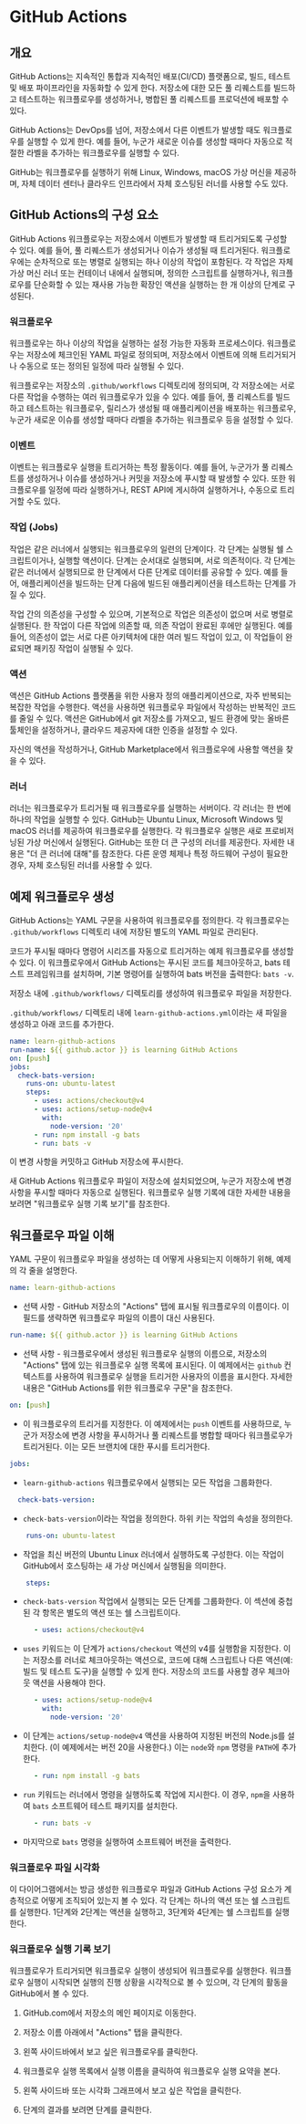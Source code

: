 # GitHub Actions

## 개요
GitHub Actions는 지속적인 통합과 지속적인 배포(CI/CD) 플랫폼으로, 빌드, 테스트 및 배포 파이프라인을 자동화할 수 있게 한다. 저장소에 대한 모든 풀 리퀘스트를 빌드하고 테스트하는 워크플로우를 생성하거나, 병합된 풀 리퀘스트를 프로덕션에 배포할 수 있다.

GitHub Actions는 DevOps를 넘어, 저장소에서 다른 이벤트가 발생할 때도 워크플로우를 실행할 수 있게 한다. 예를 들어, 누군가 새로운 이슈를 생성할 때마다 자동으로 적절한 라벨을 추가하는 워크플로우를 실행할 수 있다.

GitHub는 워크플로우를 실행하기 위해 Linux, Windows, macOS 가상 머신을 제공하며, 자체 데이터 센터나 클라우드 인프라에서 자체 호스팅된 러너를 사용할 수도 있다.

## GitHub Actions의 구성 요소
GitHub Actions 워크플로우는 저장소에서 이벤트가 발생할 때 트리거되도록 구성할 수 있다. 예를 들어, 풀 리퀘스트가 생성되거나 이슈가 생성될 때 트리거된다. 워크플로우에는 순차적으로 또는 병렬로 실행되는 하나 이상의 작업이 포함된다. 각 작업은 자체 가상 머신 러너 또는 컨테이너 내에서 실행되며, 정의한 스크립트를 실행하거나, 워크플로우를 단순화할 수 있는 재사용 가능한 확장인 액션을 실행하는 한 개 이상의 단계로 구성된다.

### 워크플로우
워크플로우는 하나 이상의 작업을 실행하는 설정 가능한 자동화 프로세스이다. 워크플로우는 저장소에 체크인된 YAML 파일로 정의되며, 저장소에서 이벤트에 의해 트리거되거나 수동으로 또는 정의된 일정에 따라 실행될 수 있다.

워크플로우는 저장소의 `.github/workflows` 디렉토리에 정의되며, 각 저장소에는 서로 다른 작업을 수행하는 여러 워크플로우가 있을 수 있다. 예를 들어, 풀 리퀘스트를 빌드하고 테스트하는 워크플로우, 릴리스가 생성될 때 애플리케이션을 배포하는 워크플로우, 누군가 새로운 이슈를 생성할 때마다 라벨을 추가하는 워크플로우 등을 설정할 수 있다.

### 이벤트
이벤트는 워크플로우 실행을 트리거하는 특정 활동이다. 예를 들어, 누군가가 풀 리퀘스트를 생성하거나 이슈를 생성하거나 커밋을 저장소에 푸시할 때 발생할 수 있다. 또한 워크플로우를 일정에 따라 실행하거나, REST API에 게시하여 실행하거나, 수동으로 트리거할 수도 있다.

### 작업 (Jobs)
작업은 같은 러너에서 실행되는 워크플로우의 일련의 단계이다. 각 단계는 실행될 쉘 스크립트이거나, 실행할 액션이다. 단계는 순서대로 실행되며, 서로 의존적이다. 각 단계는 같은 러너에서 실행되므로 한 단계에서 다른 단계로 데이터를 공유할 수 있다. 예를 들어, 애플리케이션을 빌드하는 단계 다음에 빌드된 애플리케이션을 테스트하는 단계를 가질 수 있다.

작업 간의 의존성을 구성할 수 있으며, 기본적으로 작업은 의존성이 없으며 서로 병렬로 실행된다. 한 작업이 다른 작업에 의존할 때, 의존 작업이 완료된 후에만 실행된다. 예를 들어, 의존성이 없는 서로 다른 아키텍처에 대한 여러 빌드 작업이 있고, 이 작업들이 완료되면 패키징 작업이 실행될 수 있다.

### 액션
액션은 GitHub Actions 플랫폼을 위한 사용자 정의 애플리케이션으로, 자주 반복되는 복잡한 작업을 수행한다. 액션을 사용하면 워크플로우 파일에서 작성하는 반복적인 코드를 줄일 수 있다. 액션은 GitHub에서 git 저장소를 가져오고, 빌드 환경에 맞는 올바른 툴체인을 설정하거나, 클라우드 제공자에 대한 인증을 설정할 수 있다.

자신의 액션을 작성하거나, GitHub Marketplace에서 워크플로우에 사용할 액션을 찾을 수 있다.

### 러너
러너는 워크플로우가 트리거될 때 워크플로우를 실행하는 서버이다. 각 러너는 한 번에 하나의 작업을 실행할 수 있다. GitHub는 Ubuntu Linux, Microsoft Windows 및 macOS 러너를 제공하여 워크플로우를 실행한다. 각 워크플로우 실행은 새로 프로비저닝된 가상 머신에서 실행된다. GitHub는 또한 더 큰 구성의 러너를 제공한다. 자세한 내용은 "더 큰 러너에 대해"를 참조한다. 다른 운영 체제나 특정 하드웨어 구성이 필요한 경우, 자체 호스팅된 러너를 사용할 수 있다.

## 예제 워크플로우 생성
GitHub Actions는 YAML 구문을 사용하여 워크플로우를 정의한다. 각 워크플로우는 `.github/workflows` 디렉토리 내에 저장된 별도의 YAML 파일로 관리된다.

코드가 푸시될 때마다 명령어 시리즈를 자동으로 트리거하는 예제 워크플로우를 생성할 수 있다. 이 워크플로우에서 GitHub Actions는 푸시된 코드를 체크아웃하고, bats 테스트 프레임워크를 설치하며, 기본 명령어를 실행하여 bats 버전을 출력한다: `bats -v`.

저장소 내에 `.github/workflows/` 디렉토리를 생성하여 워크플로우 파일을 저장한다.

`.github/workflows/` 디렉토리 내에 `learn-github-actions.yml`이라는 새 파일을 생성하고 아래 코드를 추가한다.

```yaml
name: learn-github-actions
run-name: ${{ github.actor }} is learning GitHub Actions
on: [push]
jobs:
  check-bats-version:
    runs-on: ubuntu-latest
    steps:
      - uses: actions/checkout@v4
      - uses: actions/setup-node@v4
        with:
          node-version: '20'
      - run: npm install -g bats
      - run: bats -v
```

이 변경 사항을 커밋하고 GitHub 저장소에 푸시한다.

새 GitHub Actions 워크플로우 파일이 저장소에 설치되었으며, 누군가 저장소에 변경 사항을 푸시할 때마다 자동으로 실행된다. 워크플로우 실행 기록에 대한 자세한 내용을 보려면 "워크플로우 실행 기록 보기"를 참조한다.

## 워크플로우 파일 이해
YAML 구문이 워크플로우 파일을 생성하는 데 어떻게 사용되는지 이해하기 위해, 예제의 각 줄을 설명한다.

```yaml
name: learn-github-actions
```
- 선택 사항 - GitHub 저장소의 "Actions" 탭에 표시될 워크플로우의 이름이다. 이 필드를 생략하면 워크플로우 파일의 이름이 대신 사용된다.

```yaml
run-name: ${{ github.actor }} is learning GitHub Actions
```
- 선택 사항 - 워크플로우에서 생성된 워크플로우 실행의 이름으로, 저장소의 "Actions" 탭에 있는 워크플로우 실행 목록에 표시된다. 이 예제에서는 `github` 컨텍스트를 사용하여 워크플로우 실행을 트리거한 사용자의 이름을 표시한다. 자세한 내용은 "GitHub Actions를 위한 워크플로우 구문"을 참조한다.

```yaml
on: [push]
```
- 이 워크플로우의 트리거를 지정한다. 이 예제에서는 `push` 이벤트를 사용하므로, 누군가 저장소에 변경 사항을 푸시하거나 풀 리퀘스트를 병합할 때마다 워크플로우가 트리거된다. 이는 모든 브랜치에 대한 푸시를 트리거한다. 

```yaml
jobs:
```
- `learn-github-actions` 워크플로우에서 실행되는 모든 작업을 그룹화한다.

```yaml
  check-bats-version:
```
- `check-bats-version`이라는 작업을 정의한다. 하위 키는 작업의 속성을 정의한다.

```yaml
    runs-on: ubuntu-latest
```
- 작업을 최신 버전의 Ubuntu Linux 러너에서 실행하도록 구성한다. 이는 작업이 GitHub에서 호스팅하는 새 가상 머신에서 실행됨을 의미한다.

```yaml
    steps:
```
- `check-bats-version` 작업에서 실행되는 모든 단계를 그룹화한다. 이 섹션에 중첩된 각 항목은 별도의 액션 또는 쉘 스크립트이다.

```yaml
      - uses: actions/checkout@v4
```
- `uses` 키워드는 이 단계가 `actions/checkout` 액션의 v4를 실행함을 지정한다. 이는 저장소를 러너로 체크아웃하는 액션으로, 코드에 대해 스크립트나 다른 액션(예: 빌드 및 테스트 도구)을 실행할 수 있게 한다. 저장소의 코드를 사용할 경우 체크아웃 액션을 사용해야 한다.

```yaml
      - uses: actions/setup-node@v4
        with:
          node-version: '20'
```
- 이 단계는 `actions/setup-node@v4` 액션을 사용하여 지정된 버전의 Node.js를 설치한다. (이 예제에서는 버전 20을 사용한다.) 이는 `node`와 `npm` 명령을 `PATH`에 추가한다.

```yaml
      - run: npm install -g bats
```
- `run` 키워드는 러너에서 명령을 실행하도록 작업에 지시한다. 이 경우, `npm`을 사용하여 `bats` 소프트웨어 테스트 패키지를 설치한다.

```yaml
      - run: bats -v
```
- 마지막으로 `bats` 명령을 실행하여 소프트웨어 버전을 출력한다.

### 워크플로우 파일 시각화
이 다이어그램에서는 방금 생성한 워크플로우 파일과 GitHub Actions 구성 요소가 계층적으로 어떻게 조직되어 있는지 볼 수 있다. 각 단계는 하나의 액션 또는 쉘 스크립트를 실행한다. 1단계와 2단계는 액션을 실행하고, 3단계와 4단계는 쉘 스크립트를 실행한다. 

### 워크플로우 실행 기록 보기
워크플로우가 트리거되면 워크플로우 실행이 생성되어 워크플로우를 실행한다. 워크플로우 실행이 시작되면 실행의 진행 상황을 시각적으로 볼 수 있으며, 각 단계의 활동을 GitHub에서 볼 수 있다.

1. GitHub.com에서 저장소의 메인 페이지로 이동한다.

2. 저장소 이름 아래에서 "Actions" 탭을 클릭한다.

3. 왼쪽 사이드바에서 보고 싶은 워크플로우를 클릭한다.

4. 워크플로우 실행 목록에서 실행 이름을 클릭하여 워크플로우 실행 요약을 본다.

5. 왼쪽 사이드바 또는 시각화 그래프에서 보고 싶은 작업을 클릭한다.

6. 단계의 결과를 보려면 단계를 클릭한다.
